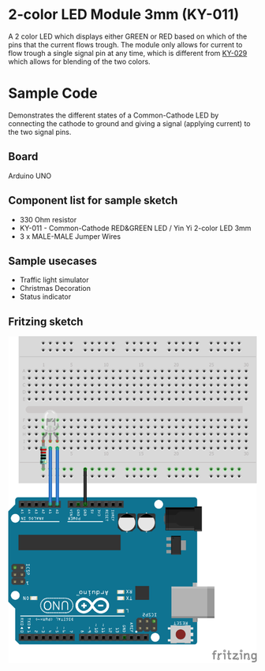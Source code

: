 # 2-color LED Module 3mm (KY-011)
A 2 color LED which displays either GREEN or RED based on which of the pins that the current flows trough.
The module only allows for current to flow trough a single signal pin at any time, which is different from [KY-029](../KY-029/) which allows for blending of the two colors.

# Sample Code
Demonstrates the different states of a Common-Cathode LED by connecting the cathode to ground and giving a signal (applying current) to the two signal pins.

## Board
Arduino UNO

## Component list for sample sketch
* 330 Ohm resistor
* KY-011 - Common-Cathode RED&GREEN LED / Yin Yi 2-color LED 3mm
* 3 x MALE-MALE Jumper Wires

## Sample usecases
* Traffic light simulator
* Christmas Decoration
* Status indicator

## Fritzing sketch

<img src="KY-011.png" alt="Fritzing" />
